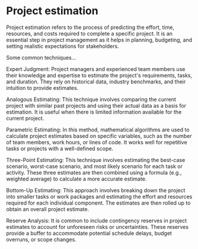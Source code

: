 # Project estimation

Project estimation refers to the process of predicting the effort, time, resources, and costs required to complete a specific project. It is an essential step in project management as it helps in planning, budgeting, and setting realistic expectations for stakeholders.

Some common techniques…

Expert Judgment: Project managers and experienced team members use their knowledge and expertise to estimate the project's requirements, tasks, and duration. They rely on historical data, industry benchmarks, and their intuition to provide estimates.

Analogous Estimating: This technique involves comparing the current project with similar past projects and using their actual data as a basis for estimation. It is useful when there is limited information available for the current project.

Parametric Estimating: In this method, mathematical algorithms are used to calculate project estimates based on specific variables, such as the number of team members, work hours, or lines of code. It works well for repetitive tasks or projects with a well-defined scope.

Three-Point Estimating: This technique involves estimating the best-case scenario, worst-case scenario, and most likely scenario for each task or activity. These three estimates are then combined using a formula (e.g., weighted average) to calculate a more accurate estimate.

Bottom-Up Estimating: This approach involves breaking down the project into smaller tasks or work packages and estimating the effort and resources required for each individual component. The estimates are then rolled up to obtain an overall project estimate.

Reserve Analysis: It is common to include contingency reserves in project estimates to account for unforeseen risks or uncertainties. These reserves provide a buffer to accommodate potential schedule delays, budget overruns, or scope changes.
